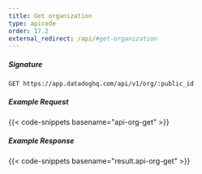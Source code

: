 ```yaml
---
title: Get organization
type: apicode
order: 17.2
external_redirect: /api/#get-organization
---
```


##### Signature

`GET https://app.datadoghq.com/api/v1/org/:public_id`

##### Example Request

{{< code-snippets basename="api-org-get" >}}

##### Example Response

{{< code-snippets basename="result.api-org-get" >}}
